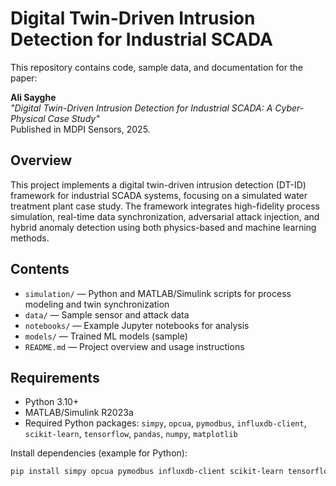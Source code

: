 
# Digital Twin-Driven Intrusion Detection for Industrial SCADA

This repository contains code, sample data, and documentation for the paper:

**Ali Sayghe**  
_"Digital Twin-Driven Intrusion Detection for Industrial SCADA: A Cyber-Physical Case Study"_  
Published in MDPI Sensors, 2025.

## Overview

This project implements a digital twin-driven intrusion detection (DT-ID) framework for industrial SCADA systems, focusing on a simulated water treatment plant case study. The framework integrates high-fidelity process simulation, real-time data synchronization, adversarial attack injection, and hybrid anomaly detection using both physics-based and machine learning methods.

## Contents

- `simulation/` — Python and MATLAB/Simulink scripts for process modeling and twin synchronization
- `data/` — Sample sensor and attack data
- `notebooks/` — Example Jupyter notebooks for analysis
- `models/` — Trained ML models (sample)
- `README.md` — Project overview and usage instructions

## Requirements

- Python 3.10+
- MATLAB/Simulink R2023a
- Required Python packages: `simpy`, `opcua`, `pymodbus`, `influxdb-client`, `scikit-learn`, `tensorflow`, `pandas`, `numpy`, `matplotlib`

Install dependencies (example for Python):
```bash
pip install simpy opcua pymodbus influxdb-client scikit-learn tensorflow pandas numpy matplotlib

